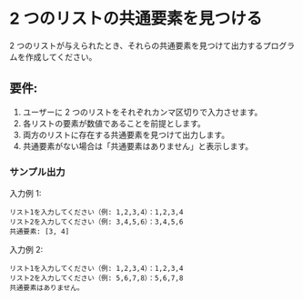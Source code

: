 # 2 つのリストの共通要素を見つける

2 つのリストが与えられたとき、それらの共通要素を見つけて出力するプログラムを作成してください。

## 要件:

1. ユーザーに 2 つのリストをそれぞれカンマ区切りで入力させます。
1. 各リストの要素が数値であることを前提とします。
1. 両方のリストに存在する共通要素を見つけて出力します。
1. 共通要素がない場合は「共通要素はありません」と表示します。

### サンプル出力

入力例 1:

```
リスト1を入力してください（例: 1,2,3,4）：1,2,3,4
リスト2を入力してください（例: 3,4,5,6）：3,4,5,6
共通要素: [3, 4]
```

入力例 2:

```
リスト1を入力してください（例: 1,2,3,4）：1,2,3,4
リスト2を入力してください（例: 5,6,7,8）：5,6,7,8
共通要素はありません。
```
